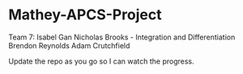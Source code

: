 # Mathey-APCS-Project

Team 7:
Isabel Gan
Nicholas Brooks - Integration and Differentiation
Brendon Reynolds
Adam Crutchfield

Update the repo as you go so I can watch the progress.

